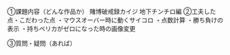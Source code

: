 ①課題内容（どんな作品か）
賭博破戒録カイジ  地下チンチロ編
②工夫した点・こだわった点
・マウスオーバー時に動くサイコロ
・点数計算
・勝ち負けの表示
・持ちペリカがゼロになった時の画像変更

③質問・疑問（あれば）

